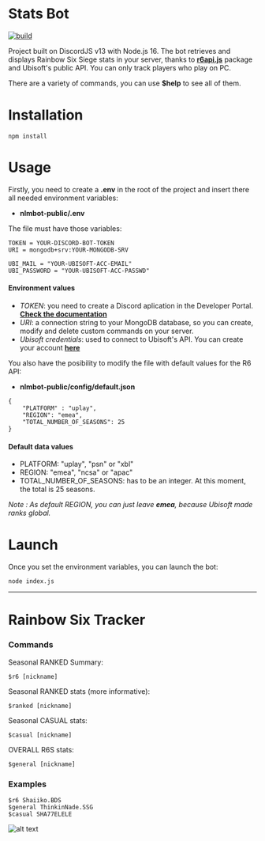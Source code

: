
# Stats Bot
[![build](https://github.com/dimanlm/statsBotCyTech/actions/workflows/node.js.yml/badge.svg)](https://github.com/dimanlm/statsBotCyTech/actions/workflows/node.js.yml)

Project built on DiscordJS v13 with Node.js 16.
The bot retrieves and displays Rainbow Six Siege stats in your server, thanks to [**r6api.js**](https://www.npmjs.com/package/r6api.js) package and Ubisoft's public API. You can only track players who play on PC.

There are a variety of commands, you can use **$help** to see all of them.

# Installation
```
npm install
```

# Usage
Firstly, you need to create a **.env** in the root of the project and insert there all needed environment variables: 
- **nlmbot-public/.env**

The file must have those variables:

```
TOKEN = YOUR-DISCORD-BOT-TOKEN
URI = mongodb+srv:YOUR-MONGODB-SRV

UBI_MAIL = "YOUR-UBISOFT-ACC-EMAIL"
UBI_PASSWORD = "YOUR-UBISOFT-ACC-PASSWD"
```
#### Environment values
- *TOKEN*: you need to create a Discord aplication in the Developer Portal. [**Check the documentation**](https://discord.com/developers/docs/intro#bots-and-apps)
- *URI*: a connection string to your MongoDB database, so you can create, modify and delete custom commands on your server.
- *Ubisoft credentials*: used to connect to Ubisoft's API. You can create your account [**here**](https://account.ubisoft.com/en-US/login)


You also have the posibility to modify the file with default values for the R6 API:

- **nlmbot-public/config/default.json**

```
{
    "PLATFORM" : "uplay",
    "REGION": "emea",
    "TOTAL_NUMBER_OF_SEASONS": 25
}
```
#### Default data values
- PLATFORM: "uplay", "psn" or "xbl"
- REGION: "emea", "ncsa" or "apac"
- TOTAL_NUMBER_OF_SEASONS: has to be an integer. At this moment, the total is 25 seasons.

_Note : As default REGION, you can just leave ***emea***, because Ubisoft made ranks global._

# Launch
Once you set the environment variables, you can launch the bot:
```
node index.js
```

___

# Rainbow Six Tracker
### Commands
Seasonal RANKED Summary:

    $r6 [nickname]

Seasonal RANKED stats (more informative):
    
    $ranked [nickname]

Seasonal CASUAL stats:
    
    $casual [nickname]

OVERALL R6S stats:
    
    $general [nickname]


### Examples

    $r6 Shaiiko.BDS
    $general ThinkinNade.SSG
    $casual SHA77ELELE
![alt text][logo]

[logo]: https://i.imgur.com/3oNDZhn.png

